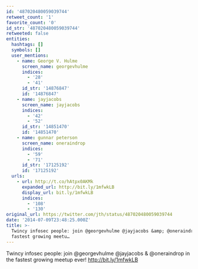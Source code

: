 ```yaml
---
id: '487020480059039744'
retweet_count: '1'
favorite_count: '0'
id_str: '487020480059039744'
retweeted: false
entities:
  hashtags: []
  symbols: []
  user_mentions:
    - name: George V. Hulme
      screen_name: georgevhulme
      indices:
        - '28'
        - '41'
      id_str: '14876847'
      id: '14876847'
    - name: jayjacobs
      screen_name: jayjacobs
      indices:
        - '42'
        - '52'
      id_str: '14851470'
      id: '14851470'
    - name: gunnar peterson
      screen_name: oneraindrop
      indices:
        - '59'
        - '71'
      id_str: '17125192'
      id: '17125192'
  urls:
    - url: http://t.co/hAtpx0AKMk
      expanded_url: http://bit.ly/1mfwkLB
      display_url: bit.ly/1mfwkLB
      indices:
        - '108'
        - '130'
original_url: https://twitter.com/jth/status/487020480059039744
date: '2014-07-09T23:48:25.000Z'
title: >-
  Twincy infosec people: join @georgevhulme @jayjacobs &amp; @oneraindrop in the
  fastest growing meetu…
---
```


Twincy infosec people: join @georgevhulme @jayjacobs &amp; @oneraindrop in the fastest growing meetup ever! http://bit.ly/1mfwkLB